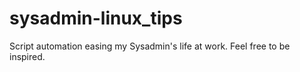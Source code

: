 # sysadmin-linux_tips
 Script automation easing my Sysadmin's life at work. Feel free to be inspired.
